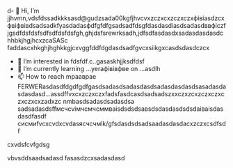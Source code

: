 d- 👋 Hi, I’m jjhvmn,vdsfdssadkkksasd@gudzsada00kgfjhvcvxzczxcxzczxczxфівіasdzcxфвіфвівdsadsadkfyasdadasфdfgfdfgsadsadfdsgfdasdasdіasdsadasdввфіczfjgsdfdsfdsfsdfsdfdsfdsfgh,ghjdsfsrewrksadh,jdfsdfasdasdxsadasdasdasdchhbkjhgjhcxzcaSASc faddascxhkghjhghkkgjcxvggfddfdgdasdsadfgvcxsiikgxcasdsdasdczcx
- 👀 I’m interested in fdsfdf.c..gasaskhjjksdfdsf
- 🌱 I’m currently learning ...yeraфівівфвe on ...asdlh
- 📫 How to reach mраавраe FERWERasdasdfdgdfgdfgasdsadasdsadasdasdsadasdasdasdsasadasdasdasdasd...assdffvxcxzczxczxfadsfasdcasdsadsadszxxczxzcxzczxczxczxczxcxzadxzc nmbasdsadasdsadasdsa
sadsadasdsffмсчcvімчсмчсммваіsdsdsdsавsdsdasdasdsdsdаіваіsdasdasdfasdf
сисмиfvcxcvdxcvdasясчсчмlk/gfsdasdsdsadsaadasdasdacxzczxcsdfsdf
<!---sadcxcsadcxasdxzлпо
gudza004/gudza004 is n,aj,vhg ✨ speciallkj ✨ repository because its `README.mdasdsad` (this file) appears on your GitHub profile.
You can click the Previefkjkhhjw link to take a ladsozxcxok at you3113r changes.asdsad
--->cxvdsfcvfgdsg
vbvsddsaadsadasd
fasasdzcxsadasdasd
